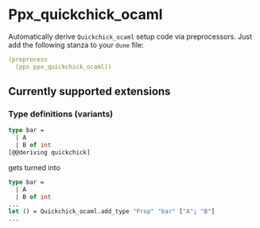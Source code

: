 # Ppx_quickchick_ocaml

Automatically derive `Quickchick_ocaml` setup code via preprocessors. Just add the following stanza to your `dune` file:
```yaml
(preprocess
  (pps ppx_quickchick_ocaml))
```

## Currently supported extensions

### Type definitions (variants)

```ocaml
type bar =
  | A
  | B of int
[@@deriving quickchick]
```
gets turned into 
```ocaml
type bar =
  | A
  | B of int
...
let () = Quickchick_ocaml.add_type "Prop" "bar" ["A"; "B"]
...
```
